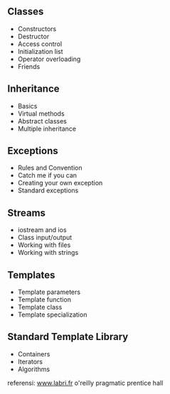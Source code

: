 ## Classes
* Constructors
* Destructor
* Access control
* Initialization list
* Operator overloading
* Friends
## Inheritance
* Basics
* Virtual methods
* Abstract classes
* Multiple inheritance
## Exceptions
* Rules and Convention
* Catch me if you can
* Creating your own exception
* Standard exceptions
## Streams
* iostream and ios
* Class input/output
* Working with files
* Working with strings
## Templates
* Template parameters
* Template function
* Template class
* Template specialization
## Standard Template Library
* Containers
* Iterators
* Algorithms

referensi:
www.labri.fr
o'reilly
pragmatic
prentice hall
